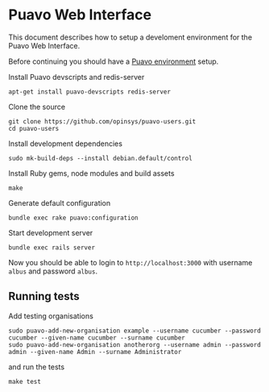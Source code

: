 # Puavo Web Interface

This document describes how to setup a develoment environment for the Puavo Web Interface.

Before continuing you should have a [Puavo environment](https://github.com/opinsys/puavo-standalone) setup.

Install Puavo devscripts and redis-server

    apt-get install puavo-devscripts redis-server

Clone the source

    git clone https://github.com/opinsys/puavo-users.git
    cd puavo-users

Install development dependencies

    sudo mk-build-deps --install debian.default/control
    
Install Ruby gems, node modules and build assets

    make

Generate default configuration

    bundle exec rake puavo:configuration

Start development server

    bundle exec rails server

Now you should be able to login to `http://localhost:3000` with username `albus` and password `albus`.

## Running tests


Add testing organisations

    sudo puavo-add-new-organisation example --username cucumber --password cucumber --given-name cucumber --surname cucumber
    sudo puavo-add-new-organisation anotherorg --username admin --password admin --given-name Admin --surname Administrator

and run the tests

    make test
